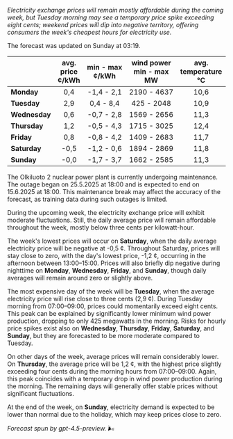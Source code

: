 *Electricity exchange prices will remain mostly affordable during the coming week, but Tuesday morning may see a temporary price spike exceeding eight cents; weekend prices will dip into negative territory, offering consumers the week's cheapest hours for electricity use.*

The forecast was updated on Sunday at 03:19.

|            | avg.<br>price<br>¢/kWh | min - max<br>¢/kWh | wind power<br>min - max<br>MW | avg.<br>temperature<br>°C |
|:-----------|:----------------------:|:------------------:|:----------------------------:|:--------------------------:|
| **Monday**     |          0,4           |     -1,4 - 2,1     |        2190 - 4637           |            10,6            |
| **Tuesday**    |          2,9           |      0,4 - 8,4     |         425 - 2048           |            10,9            |
| **Wednesday**  |          0,6           |     -0,7 - 2,8     |        1569 - 2656           |            11,3            |
| **Thursday**   |          1,2           |     -0,5 - 4,3     |        1715 - 3025           |            12,4            |
| **Friday**     |          0,8           |     -0,8 - 4,2     |        1409 - 2683           |            11,7            |
| **Saturday**   |         -0,5           |     -1,2 - 0,6     |        1894 - 2869           |            11,8            |
| **Sunday**     |         -0,0           |     -1,7 - 3,7     |        1662 - 2585           |            11,3            |

The Olkiluoto 2 nuclear power plant is currently undergoing maintenance. The outage began on 25.5.2025 at 18:00 and is expected to end on 15.6.2025 at 18:00. This maintenance break may affect the accuracy of the forecast, as training data during such outages is limited.

During the upcoming week, the electricity exchange price will exhibit moderate fluctuations. Still, the daily average price will remain affordable throughout the week, mostly below three cents per kilowatt-hour.

The week's lowest prices will occur on **Saturday**, when the daily average electricity price will be negative at -0,5 ¢. Throughout Saturday, prices will stay close to zero, with the day's lowest price, -1,2 ¢, occurring in the afternoon between 13:00–15:00. Prices will also briefly dip negative during nighttime on **Monday**, **Wednesday**, **Friday**, and **Sunday**, though daily averages will remain around zero or slightly above.

The most expensive day of the week will be **Tuesday**, when the average electricity price will rise close to three cents (2,9 ¢). During Tuesday morning from 07:00–09:00, prices could momentarily exceed eight cents. This peak can be explained by significantly lower minimum wind power production, dropping to only 425 megawatts in the morning. Risks for hourly price spikes exist also on **Wednesday**, **Thursday**, **Friday**, **Saturday**, and **Sunday**, but they are forecasted to be more moderate compared to Tuesday.

On other days of the week, average prices will remain considerably lower. On **Thursday**, the average price will be 1,2 ¢, with the highest price slightly exceeding four cents during the morning hours from 07:00–09:00. Again, this peak coincides with a temporary drop in wind power production during the morning. The remaining days will generally offer stable prices without significant fluctuations.

At the end of the week, on **Sunday**, electricity demand is expected to be lower than normal due to the holiday, which may keep prices close to zero.

*Forecast spun by gpt-4.5-preview.* 🌬️
